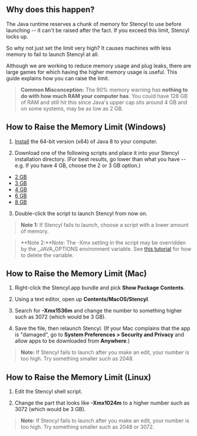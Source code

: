 ## Why does this happen?

The Java runtime reserves a chunk of memory for Stencyl to use before launching -- it can't be raised after the fact. If you exceed this limit, Stencyl locks up.

So why not just set the limit very high? It causes machines with less memory to fail to launch Stencyl at all.

Although we are working to reduce memory usage and plug leaks, there are large games for which having the higher memory usage is useful. This guide explains how you can raise the limit.

> **Common Misconception:** The 90% memory warning has **nothing to do with how much RAM your computer has**. You could have 128 GB of RAM and still hit this since Java's upper cap sits around 4 GB and on some systems, may be as low as 2 GB.
 

## How to Raise the Memory Limit (Windows)

1. [Install](http://www.oracle.com/technetwork/java/javase/downloads/jre8-downloads-2133155.html) the 64-bit version (x64) of Java 8 to your computer.

2. Download one of the following scripts and place it into your Stencyl installation directory. (For best results, go lower than what you have -- e.g. If you have 4 GB, choose the 2 or 3 GB option.)

* [2 GB](https://raw.githubusercontent.com/Stencyl/stencylpedia/master/chapter-a/stencyl-2gb.bat)
* [3 GB](https://raw.githubusercontent.com/Stencyl/stencylpedia/master/chapter-a/stencyl-3gb.bat)
* [4 GB](https://raw.githubusercontent.com/Stencyl/stencylpedia/master/chapter-a/stencyl-4gb.bat)
* [6 GB](https://raw.githubusercontent.com/Stencyl/stencylpedia/master/chapter-a/stencyl-6gb.bat)
* [8 GB](https://raw.githubusercontent.com/Stencyl/stencylpedia/master/chapter-a/stencyl-8gb.bat)

3. Double-click the script to launch Stencyl from now on.  

> **Note 1:** If Stencyl fails to launch, choose a script with a lower amount of memory.

> **Note 2:**Note: The -Xmx setting in the script may be overridden by the _JAVA_OPTIONS environment variable. See [this tutorial](https://www.youtube.com/watch?v=R3Hj83J0ekk) for how to delete the variable.
 
 
## How to Raise the Memory Limit (Mac)

1. Right-click the Stencyl.app bundle and pick **Show Package Contents**. 

2. Using a text editor, open up **Contents/MacOS/Stencyl**.

3. Search for **-Xmx1536m** and change the number to something higher such as 3072 (which would be 3 GB).

4. Save the file, then relaunch Stencyl. (If your Mac complains that the app is "damaged", go to **System Preferences > Security and Privacy** and allow apps to be downloaded from **Anywhere**.)

> **Note:** If Stencyl fails to launch after you make an edit, your number is too high. Try something smaller such as 2048.


## How to Raise the Memory Limit (Linux)

1. Edit the Stencyl shell script.

2. Change the part that looks like **-Xmx1024m** to a higher number such as 3072 (which would be 3 GB).

> **Note:** If Stencyl fails to launch after you make an edit, your number is too high. Try something smaller such as 2048 or 3072.

